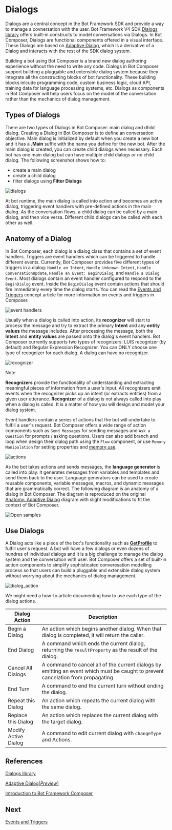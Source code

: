 # Dialogs 

 Dialogs are a central concept in the Bot Framework SDK and provide a way to manage a covnersation with the user. Bot Framework V4 SDK [Dialogs library](https://docs.microsoft.com/en-us/azure/bot-service/bot-builder-concept-dialog?view=azure-bot-service-4.0#waterfall-dialogs) offers built-in constructs to model conversations via Dialogs. In Bot Composer, Dialogs are functional components offered in a visual interface. These Dialogs are based on [Adaptive Dialog](https://github.com/Microsoft/BotBuilder-Samples/tree/master/experimental/adaptive-dialog#readme), which is a derivative of a Dialog and interacts with the rest of the SDK dialog system. 
 
 Building a bot using Bot Composer is a brand new dialog authoring experience without the need to write any code. Dialogs in Bot Composer support building a pluggable and extensible dialog system because they integrate all the constructing blocks of bot functionality. These building blocks inlcude programming code, custom business logic, cloud API, training data for language processing systems, etc. Dialogs as components in Bot Composer will help users focus on the model of the conversation rather than the mechanics of dialog management.  

## Types of Dialogs  
There are two types of Dialogs in Bot Composer: main dialog and dhild dialog. Creating a Dialog in Bot Composer is to define an conversation objective. Main dialog is initialized by default when you create a new bot and it has a **.Main** suffix with the name you define for the new bot. After the main dialog is created, you can create child dialogs when necessary. Each bot has one main dialog but can have multiple child dialogs or no child dialog. The following screenshot shows how to: 
- create a main dialog 
- create a child dialog 
- filter dialogs using **Filter Dialogs**

<p align="left">
    <img alt="dialogs" src="./media/dialog/test.gif" style="max-width:500px;" />
</p>

<!-- ![dialogs](./media/dialog/dialogs.gif) -->

At bot runtime, the main dialog is called into action and becomes an active dialog, triggering event handlers with pre-defined actions in the main dialog. As the conversation flows, a child dialog can be called by a main dialog, and then vice versa. Different child dialogs can be called with each other as well. 

## Anatomy of a Dialog 
In Bot Composer, each dialog is a dialog class that contains a set of event handlers. Triggers are event handlers which can be triggered to handle different events. Currently, Bot Composer provides five different types of triggers in a dialog: `Handle an Intent`, `Handle Unknown Intent`, `Handle ConversationUpdate`, `Handle an Event: BeginDialog`, and `Handle a Dialog Event`. Most dialogs contain an event handler configured to respond to the `BeginDialog` event. Inside the `BeginDialog` event contain actions that should fire immediately every time the dialog starts. You can read the [Events and Triggers](https://github.com/microsoft/BotFramework-Composer/blob/kaiqb/Ignite2019/docs/concept-events-and-triggers-draft.md) concept article for more information on events and triggers in Composer. 

![event handlers](./media/dialog/eventhandlers.png)

Usually when a dialog is called into action, its **recognizer** will start to process the message and try to extract the primary **Intent** and any **entity values** the message includes. After processing the message, both the **Intent** and **entity values** are passed onto the dialog's event handlers. Bot Composer currently supports two types of recognizers: LUIS recognizer (by default) and Regular Expression Recognizer. You can ONLY choose one type of recognizer for each dialog. A dialog can have no recognizer. 

![recognizer](./media/dialog/recognizer.png)

> [!NOTE]
> **Recognizers** provide the functionality of understanding and extracting meaningful pieces of information from a user's input. All recognizers emit events when the recognizer picks up an intent (or extracts entities) from a given user utterance. **Recognizer** of a dialog is not always called into play when a dialog is called. It is a matter of how you will design and model your dialog system.   

Event handlers contain a series of actions that the bot will undertake to fulfill a user's request. Bot Composer offers a wide range of action components such as `Send Messages` for sending messages and `Ask a Question` for prompts / asking questions. Users can also add branch and loop when design their dialog path using the `Flow` component, or use `Memory Manipulation` for setting properties and [memory use](https://github.com/microsoft/BotFramework-Composer/blob/kaiqb/Ignite2019/docs/concept-memory-draft.md). 

![actions](./media/dialog/actions.png)

As the bot takes actions and sends messages, the **language generator** is called into play. It generates messages from variables and templates and send them back to the user. Language generators can be used to create reusable components, variable messages, macros, and dynamic messages that are grammatically correct. The following diagram is an anatomy of a dialog in Bot Composer. The diagram is reproduced on the original [Anatomy: Adaptive Dialog](https://github.com/microsoft/BotBuilder-Samples/blob/master/experimental/adaptive-dialog/docs/anatomy-and-runtime-behavior.md#anatomy-adaptive-dialog) diagram with slight modifications to fit the context of Bot Composer. 

<p align="left">
    <img alt="Open samples" src="./media/dialog/DialogAnatomy.png" style="max-width:780px;" />
</p>

<!-- ![dialog anatomy](./media/dialog/DialogAnatomy.png) -->

## Use Dialogs

A Dialog acts like a piece of the bot's functionality such as [**GetProfile**](https://github.com/microsoft/BotFramework-Composer/tree/master/SampleBots/Interrupt) to fulfill user's request. A bot will have a few dialogs or even dozens of hundres of individual dialogs and it is a big challenge to manage the dialog system and the conversation with user. Bot Composer offers a set of built-in action components to simplify sophisticated converesation modelling process so that users can build a pluggable and extensible dialog system without worrying about the mechanics of dialog management. 

![dialog_action](./media/dialog/dialog_action.png)

We might need a how-to article documenting how to use each type of the dialog actions. 


| Dialog Action        | Description                                                                                                                      |
| -------------------- | -------------------------------------------------------------------------------------------------------------------------------- |
| Begin a Dialog       | An action which begins another dialog. When that dialog is completed, it will return the caller.                                 |
| End Dialog           | A command which ends the current dialog, returning the `resultProperty` as the result of the dialog.                             |
| Cancel All Dialogs   | A command to cancel all of the current dialogs by emitting an event which must be caught to prevent cancelation from propagating |
| End Turn             | A command to end the current turn without ending the dialog.                                                                     |
| Repeat this Dialog   | An action which repeats the current dialog with the same dialog.                                                                 |
| Replace this Dialog  | An action which replaces the current dialog with the target dialog.                                                              |
| Modify Active Dialog | A command to edit current dialog with `changeType` and Actions.                                                                  |


## References 
[Dialogs library](https://docs.microsoft.com/en-us/azure/bot-service/bot-builder-concept-dialog?view=azure-bot-service-4.0)

[Adaptive Dialog[_Preview_]](https://github.com/Microsoft/BotBuilder-Samples/tree/master/experimental/adaptive-dialog#readme)

[Introduction to Bot Framework Composer](https://github.com/microsoft/BotFramework-Composer/blob/master/docs/introduction_to_bfd.md)

## Next 
[Events and Triggers](https://github.com/microsoft/BotFramework-Composer/blob/master/docs/triggers_and_events.md)
